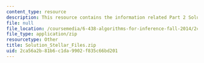 ```yaml
---
content_type: resource
description: This resource contains the information related Part 2 Solution.
file: null
file_location: /coursemedia/6-438-algorithms-for-inference-fall-2014/2ca56a2b81b6c1da9902f835c66bd201_Solution_Stellar_Files.zip
file_type: application/zip
resourcetype: Other
title: Solution_Stellar_Files.zip
uid: 2ca56a2b-81b6-c1da-9902-f835c66bd201
---
```

